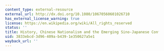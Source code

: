 ```yaml
---
content_type: external-resource
external_url: http://dx.doi.org/10.1080/10670560601026710
has_external_license_warning: true
license: https://en.wikipedia.org/wiki/All_rights_reserved
status: ''
title: History, Chinese Nationalism and the Emerging Sino-Japanese Conflict
uid: 3833ebcd-3d96-409a-b439-1e350627a5e1
wayback_url: ''
---
```


